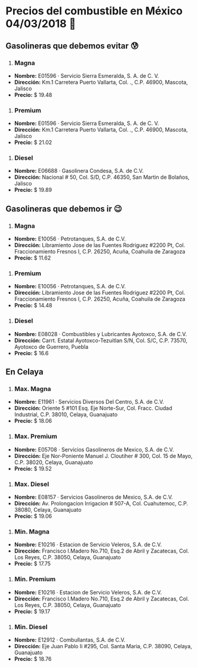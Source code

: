 # Precios del combustible en México 04/03/2018 :car:

## Gasolineras que debemos evitar :cold_sweat:
1. ### Magna
  * **Nombre:** E01596 · Servicio Sierra Esmeralda, S. A. de C. V.
  * **Dirección:** Km.1 Carretera Puerto Vallarta, Col. ., C.P. 46900, Mascota, Jalisco
  * **Precio:** $ 19.48

1. ### Premium
  * **Nombre:** E01596 · Servicio Sierra Esmeralda, S. A. de C. V.
  * **Dirección:** Km.1 Carretera Puerto Vallarta, Col. ., C.P. 46900, Mascota, Jalisco
  * **Precio:** $ 21.02

1. ### Diesel
  * **Nombre:** E06688 · Gasolinera Condesa, S.A. de C.V.
  * **Dirección:** Nacional # 50, Col. S/D, C.P. 46350, San Martin de Bolaños, Jalisco
  * **Precio:** $ 19.89


## Gasolineras que debemos ir :wink:
1. ### Magna
  * **Nombre:** E10056 · Petrotanques, S.A. de C.V.
  * **Dirección:** Libramiento Jose de las Fuentes Rodriguez #2200 Pt, Col. Fraccionamiento Fresnos I, C.P. 26250, Acuña, Coahuila de Zaragoza
  * **Precio:** $ 11.62

1. ### Premium
  * **Nombre:** E10056 · Petrotanques, S.A. de C.V.
  * **Dirección:** Libramiento Jose de las Fuentes Rodriguez #2200 Pt, Col. Fraccionamiento Fresnos I, C.P. 26250, Acuña, Coahuila de Zaragoza
  * **Precio:** $ 14.48

1. ### Diesel
  * **Nombre:** E08028 · Combustibles y Lubricantes Ayotoxco, S.A. de C.V.
  * **Dirección:** Carrt. Estatal Ayotoxco-Tezuitlan S/N, Col. S/C, C.P. 73570, Ayotoxco de Guerrero, Puebla
  * **Precio:** $ 16.6


## En Celaya
1. ### Max. Magna
  * **Nombre:** E11961 · Servicios Diversos Del Centro, S.A. de C.V.
  * **Dirección:** Oriente 5 #101 Esq. Eje Norte-Sur, Col. Fracc. Ciudad Industrial, C.P. 38010, Celaya, Guanajuato
  * **Precio:** $ 18.06

1. ### Max. Premium
  * **Nombre:** E05708 · Servicios Gasolineros de Mexico, S.A. de C.V.
  * **Dirección:** Eje Nor-Poniente Manuel J. Cloutiher # 300, Col. 15 de Mayo, C.P. 38020, Celaya, Guanajuato
  * **Precio:** $ 19.52

1. ### Max. Diesel
  * **Nombre:** E08157 · Servicios Gasolineros de Mexico, S.A. de C.V.
  * **Dirección:** Av. Prolongacion Irrigacion # 507-A, Col. Cuahutemoc, C.P. 38080, Celaya, Guanajuato
  * **Precio:** $ 19.06

1. ### Min. Magna
  * **Nombre:** E10216 · Estacion de Servicio Veleros, S.A. de C.V.
  * **Dirección:** Francisco I.Madero No.710, Esq.2 de Abril y Zacatecas, Col. Los Reyes, C.P. 38050, Celaya, Guanajuato
  * **Precio:** $ 17.75

1. ### Min. Premium
  * **Nombre:** E10216 · Estacion de Servicio Veleros, S.A. de C.V.
  * **Dirección:** Francisco I.Madero No.710, Esq.2 de Abril y Zacatecas, Col. Los Reyes, C.P. 38050, Celaya, Guanajuato
  * **Precio:** $ 19.17

1. ### Min. Diesel
  * **Nombre:** E12912 · Combullantas, S.A. de C.V.
  * **Dirección:** Eje Juan Pablo Ii #295, Col. Santa Maria, C.P. 38090, Celaya, Guanajuato
  * **Precio:** $ 18.76